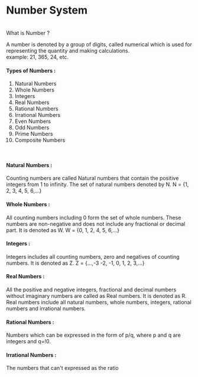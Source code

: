 # Number System
<br>
What is Number ?

A number is denoted by a group of digits, called numerical which is used for representing the quantity and making calculations.<br>
example: 21, 365, 24, etc.

<h4>Types of Numbers :</h4>

1. Natural Numbers
2. Whole Numbers
3. Integers
4. Real Numbers
5. Rational Numbers
6. Irrational Numbers
7. Even Numbers
8. Odd Numbers
9. Prime Numbers
10. Composite Numbers

<br>
<h4>Natural Numbers :</h4>Counting numbers are called Natural numbers that contain the positive integers from 1 to infinity.
The set of natural numbers denoted by N.
N = {1, 2, 3, 4, 5, 6,...}

<h4>Whole Numbers :</h4>
All counting numbers including 0 form the set of whole numbers. These numbers are non-negative and does not include any fractional or decimal part. It is denoted as W.
W = {0, 1, 2, 4, 5, 6,...}

<h4>Integers :</h4>
Integers includes all counting numbers, zero and negatives of counting numbers. It is denoted as Z.
Z = {...,-3 -2, -1, 0, 1, 2, 3,...}

<h4>Real Numbers :</h4>
All the positive and negative integers, fractional and decimal numbers without imaginary numbers are called as Real numbers. It is denoted as R.
Real numbers include all natural numbers, whole numbers, integers, rational numbers and irrational numbers.

<h4>Rational Numbers :</h4>
Numbers which can be expressed in the form of p/q, where p and q are integers and q=!0.

<h4>Irrational Numbers :</h4>
The numbers that can't expressed as the ratio